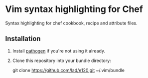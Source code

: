 Vim syntax highlighting for Chef
================================

Syntax highlighting for chef cookbook, recipe and attribute files.


Installation
------------

1. Install [pathogen](https://github.com/tpope/vim-pathogen) if you're not using it already.

2. Clone this repository into your bundle directory:

    git clone https://github.com/lad/e120.git ~/.vim/bundle
